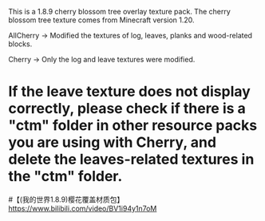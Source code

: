 This is a 1.8.9 cherry blossom tree overlay texture pack. The cherry blossom tree texture comes from Minecraft version 1.20.

AllCherry -> Modified the textures of log, leaves, planks and wood-related blocks.

Cherry -> Only the log and leave textures were modified.


# If the leave texture does not display correctly, please check if there is a "ctm" folder in other resource packs you are using with Cherry, and delete the leaves-related textures in the "ctm" folder.


#【(我的世界1.8.9)樱花覆盖材质包】 https://www.bilibili.com/video/BV1i94y1n7oM
